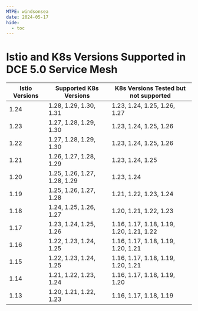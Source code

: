 ```yaml
---
MTPE: windsonsea
date: 2024-05-17
hide:
  - toc
---
```


# Istio and K8s Versions Supported in DCE 5.0 Service Mesh

| Istio Versions | Supported K8s Versions | K8s Versions Tested but not supported|
| ------- | ----------------------------- | ------------------- |
| 1.24 | 1.28, 1.29, 1.30, 1.31 | 1.23, 1.24, 1.25, 1.26, 1.27 |
| 1.23 | 1.27, 1.28, 1.29, 1.30 | 1.23, 1.24, 1.25, 1.26 |
| 1.22 | 1.27, 1.28, 1.29, 1.30 | 1.23, 1.24, 1.25, 1.26 |
| 1.21 | 1.26, 1.27, 1.28, 1.29 | 1.23, 1.24, 1.25 |
| 1.20 | 1.25, 1.26, 1.27, 1.28, 1.29 | 1.23, 1.24 |
| 1.19 | 1.25, 1.26, 1.27, 1.28 | 1.21, 1.22, 1.23, 1.24 |
| 1.18 | 1.24, 1.25, 1.26, 1.27 | 1.20, 1.21, 1.22, 1.23 |
| 1.17 | 1.23, 1.24, 1.25, 1.26 | 1.16, 1.17, 1.18, 1.19, 1.20, 1.21, 1.22 |
| 1.16 | 1.22, 1.23, 1.24, 1.25 | 1.16, 1.17, 1.18, 1.19, 1.20, 1.21 |
| 1.15 | 1.22, 1.23, 1.24, 1.25 | 1.16, 1.17, 1.18, 1.19, 1.20, 1.21 |
| 1.14 | 1.21, 1.22, 1.23, 1.24 | 1.16, 1.17, 1.18, 1.19, 1.20 |
| 1.13 | 1.20, 1.21, 1.22, 1.23 | 1.16, 1.17, 1.18, 1.19 |
